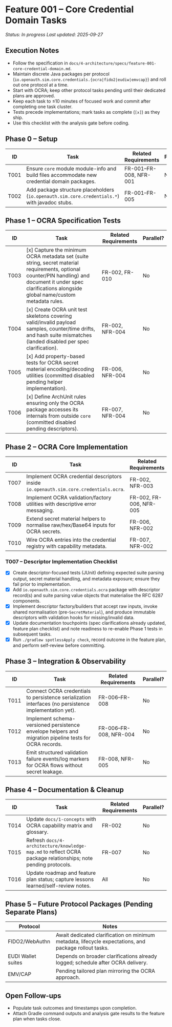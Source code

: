 # Feature 001 – Core Credential Domain Tasks

_Status: In progress_
_Last updated: 2025-09-27_

## Execution Notes
- Follow the specification in `docs/4-architecture/specs/feature-001-core-credential-domain.md`.
- Maintain discrete Java packages per protocol (`io.openauth.sim.core.credentials.{ocra|fido2|eudiw|emvcap}`) and roll out one protocol at a time.
- Start with OCRA; keep other protocol tasks pending until their dedicated plans are approved.
- Keep each task to ≤10 minutes of focused work and commit after completing one task cluster.
- Tests precede implementations; mark tasks as complete (`[x]`) as they ship.
- Use this checklist with the analysis gate before coding.

## Phase 0 – Setup
| ID | Task | Related Requirements | Parallel? |
|----|------|----------------------|-----------|
| T001 | Ensure `core` module module-info and build files accommodate new credential domain packages. | FR-001–FR-008, NFR-001 | No |
| T002 | Add package structure placeholders (`io.openauth.sim.core.credentials.*`) with javadoc stubs. | FR-001–FR-005 | No |

## Phase 1 – OCRA Specification Tests
| ID | Task | Related Requirements | Parallel? |
|----|------|----------------------|-----------|
| T003 | [x] Capture the minimum OCRA metadata set (suite string, secret material requirements, optional counter/PIN handling) and document it under spec clarifications alongside global name/custom metadata rules. | FR-002, FR-010 | No |
| T004 | [x] Create OCRA unit test skeletons covering valid/invalid payload samples, counter/time drifts, and hash suite mismatches (landed disabled per spec clarification). | FR-002, NFR-004 | No |
| T005 | [x] Add property-based tests for OCRA secret material encoding/decoding utilities (committed disabled pending helper implementation). | FR-006, NFR-004 | No |
| T006 | [x] Define ArchUnit rules ensuring only the OCRA package accesses its internals from outside `core` (committed disabled pending descriptors). | FR-007, NFR-004 | No |

## Phase 2 – OCRA Core Implementation
| ID | Task | Related Requirements | Parallel? |
|----|------|----------------------|-----------|
| T007 | Implement OCRA credential descriptors inside `io.openauth.sim.core.credentials.ocra`. | FR-002, NFR-003 | No |
| T008 | Implement OCRA validation/factory utilities with descriptive error messaging. | FR-002, FR-006, NFR-005 | No |
| T009 | Extend secret material helpers to normalise raw/hex/Base64 inputs for OCRA secrets. | FR-006, NFR-002 | No |
| T010 | Wire OCRA entries into the credential registry with capability metadata. | FR-007, NFR-002 | No |

### T007 – Descriptor Implementation Checklist
- [x] Create descriptor-focused tests (JUnit) defining expected suite parsing output, secret material handling, and metadata exposure; ensure they fail prior to implementation.
- [x] Add `io.openauth.sim.core.credentials.ocra` package with descriptor record(s) and suite parsing value objects that materialise the RFC 6287 components.
- [x] Implement descriptor factory/builders that accept raw inputs, invoke shared normalisation (pre-`SecretMaterial`), and produce immutable descriptors with validation hooks for missing/invalid data.
- [x] Update documentation touchpoints (spec clarifications already updated, feature plan checklist) and note readiness to re-enable Phase 1 tests in subsequent tasks.
- [x] Run `./gradlew spotlessApply check`, record outcome in the feature plan, and perform self-review before committing.

## Phase 3 – Integration & Observability
| ID | Task | Related Requirements | Parallel? |
|----|------|----------------------|-----------|
| T011 | Connect OCRA credentials to persistence serialization interfaces (no persistence implementation yet). | FR-006–FR-008 | No |
| T012 | Implement schema-versioned persistence envelope helpers and migration pipeline tests for OCRA records. | FR-006–FR-008, NFR-004 | No |
| T013 | Emit structured validation failure events/log markers for OCRA flows without secret leakage. | FR-008, NFR-005 | No |

## Phase 4 – Documentation & Cleanup
| ID | Task | Related Requirements | Parallel? |
|----|------|----------------------|-----------|
| T014 | Update `docs/1-concepts` with OCRA capability matrix and glossary. | FR-002 | No |
| T015 | Refresh `docs/4-architecture/knowledge-map.md` to reflect OCRA package relationships; note pending protocols. | FR-007 | No |
| T016 | Update roadmap and feature plan status; capture lessons learned/self-review notes. | All | No |

## Phase 5 – Future Protocol Packages (Pending Separate Plans)
| Protocol | Notes |
|----------|-------|
| FIDO2/WebAuthn | Await dedicated clarification on minimum metadata, lifecycle expectations, and package rollout tasks. |
| EUDI Wallet suites | Depends on broader clarifications already logged; schedule after OCRA delivery. |
| EMV/CAP | Pending tailored plan mirroring the OCRA approach. |

## Open Follow-ups
- Populate task outcomes and timestamps upon completion.
- Attach Gradle command outputs and analysis gate results to the feature plan when tasks close.
